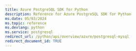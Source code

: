 ```yaml
---
title: Azure PostgreSQL SDK for Python
description: Reference for Azure PostgreSQL SDK for Python
ms.date: 05/03/2024
ms.topic: reference
ms.devlang: python
ms.service: postgresql
redirect_url: /python/api/overview/azure/postgresql-mysql
redirect_document_id: TRUE
---
```

